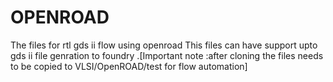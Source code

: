 # OPENROAD
The files for rtl gds ii flow using openroad 
This files can have support upto gds ii file genration to foundry
.[Important note :after cloning the files needs to be copied to  VLSI/OpenROAD/test for flow automation]

